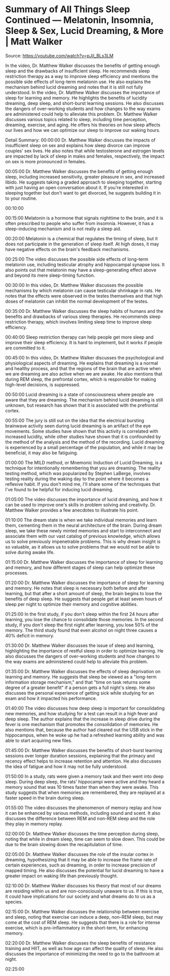 # Summary of All Things Sleep Continued — Melatonin, Insomnia, Sleep & Sex, Lucid Dreaming, & More | Matt Walker

Source: https://youtube.com/watch?v=pJil_BLs3LM

In the video, Dr. Matthew Walker discusses the benefits of getting enough sleep and the drawbacks of insufficient sleep. He recommends sleep restriction therapy as a way to improve sleep efficiency and mentions the possible side effects of long-term melatonin use. He also explains the mechanism behind lucid dreaming and notes that it is still not fully understood.
In the video, Dr. Matthew Walker discusses the importance of sleep for learning and memory. He highlights the benefits of lucidity dreaming, deep sleep, and short-burst learning sessions. He also discusses the dangers of over-working students and how changes to the way exams are administered could help to alleviate this problem.
Dr. Matthew Walker discusses various topics related to sleep, including time perception, dreaming, exercise, and aging. He offers his theories on how sleep affects our lives and how we can optimize our sleep to improve our waking hours.

Detail Summary: 
00:00:00
Dr. Matthew Walker discusses the impacts of insufficient sleep on sex and explains how sleep divorce can improve couples' sex lives. He also notes that while testosterone and estrogen levels are impacted by lack of sleep in males and females, respectively, the impact on sex is more pronounced in females.

00:05:00
Dr. Matthew Walker discusses the benefits of getting enough sleep, including increased sensitivity, greater pleasure in sex, and increased libido. He suggests taking a graded approach to sleeping together, starting with just having an open conversation about it. If you're interested in sleeping together but don't want to get divorced, he suggests building it in to your routine.

00:10:00
<could not summarize>

00:15:00
Melatonin is a hormone that signals nighttime to the brain, and it is often prescribed to people who suffer from insomnia. However, it has a sleep-inducing mechanism and is not really a sleep aid.

00:20:00
Melatonin is a chemical that regulates the timing of sleep, but it does not participate in the generation of sleep itself. At high doses, it may have negative effects on the brain's feedback mechanisms.

00:25:00
The video discusses the possible side effects of long-term melatonin use, including testicular atrophy and hippocampal synapse loss. It also points out that melatonin may have a sleep-generating effect above and beyond its mere sleep-timing function.

00:30:00
In this video, Dr. Matthew Walker discusses the possible mechanisms by which melatonin can cause testicular shrinkage in rats. He notes that the effects were observed in the testes themselves and that high doses of melatonin can inhibit the normal development of the testes.

00:35:00
Dr. Matthew Walker discusses the sleep habits of humans and the benefits and drawbacks of various sleep therapies. He recommends sleep restriction therapy, which involves limiting sleep time to improve sleep efficiency.

00:40:00
Sleep restriction therapy can help people get more sleep and improve their sleep efficiency. It is hard to implement, but it works if people are committed to it.

00:45:00
In this video, Dr. Matthew Walker discusses the psychological and physiological aspects of dreaming. He explains that dreaming is a normal and healthy process, and that the regions of the brain that are active when we are dreaming are also active when we are awake. He also mentions that during REM sleep, the prefrontal cortex, which is responsible for making high-level decisions, is suppressed.

00:50:00
Lucid dreaming is a state of consciousness where people are aware that they are dreaming. The mechanism behind lucid dreaming is still unknown, but research has shown that it is associated with the prefrontal cortex.

00:55:00
The jury is still out on the idea that the electrical bursting brainwave activity seen during lucid dreaming is an artifact of the eye movements. Some studies have shown that this activity is correlated with increased lucidity, while other studies have shown that it is confounded by the method of the analysis and the method of the recording. Lucid dreaming is experienced by a small percentage of the population, and while it may be beneficial, it may also be fatiguing.

01:00:00
The MILD method, or Mnemonic Induction of Lucid Dreaming, is a technique for intentionally remembering that you are dreaming. The reality testing method, which was popularized by Stephen LaBerge, involves testing reality during the waking day to the point where it becomes a reflexive habit. If you don't mind me, I'll share some of the techniques that I've found to be helpful for inducing lucid dreaming.

01:05:00
The video discusses the importance of lucid dreaming, and how it can be used to improve one's skills in problem solving and creativity. Dr. Matthew Walker provides a few anecdotes to illustrate his point.

01:10:00
The dream state is when we take individual memories and learn them, cementing them in the neural architecture of the brain. During dream sleep, we take these newly minted memories and start to interconnect and associate them with our vast catalog of previous knowledge, which allows us to solve previously impenetrable problems. This is why dream insight is so valuable, as it allows us to solve problems that we would not be able to solve during awake life.

01:15:00
Dr. Matthew Walker discusses the importance of sleep for learning and memory, and how different stages of sleep can help optimize these processes.

01:20:00
Dr. Matthew Walker discusses the importance of sleep for learning and memory. He notes that sleep is necessary both before and after learning, but that after a short amount of sleep, the brain begins to lose the benefits of deep sleep. He suggests that people get at least seven hours of sleep per night to optimize their memory and cognitive abilities.

01:25:00
In the first study, if you don't sleep within the first 24 hours after learning, you lose the chance to consolidate those memories. In the second study, if you don't sleep the first night after learning, you lose 50% of the memory. The third study found that even alcohol on night three causes a 40% deficit in memory.

01:30:00
Dr. Matthew Walker discusses the issue of sleep and learning, highlighting the importance of restful sleep in order to optimize learning. He also discusses the dangers of over-working students and how changes to the way exams are administered could help to alleviate this problem.

01:35:00
Dr. Matthew Walker discusses the effects of sleep deprivation on learning and memory. He suggests that sleep be viewed as a "long-term information storage mechanism," and that "time on task returns some degree of a greater benefit" if a person gets a full night's sleep. He also discusses the personal experience of getting sick while studying for an exam and how it impacted his performance.

01:40:00
The video discusses how deep sleep is important for consolidating new memories, and how studying for a test can result in a high fever and deep sleep. The author explains that the increase in sleep drive during the fever is one mechanism that promotes the consolidation of memories. He also mentions that, because the author had cleared out the USB stick in the hippocampus, when he woke up he had a refreshed learning ability and was able to start acquiring new files.

01:45:00
Dr. Matthew Walker discusses the benefits of short-burst learning sessions over longer duration sessions, explaining that the primacy and recency effect helps to increase retention and attention. He also discusses the idea of fatigue and how it may not be fully understood.

01:50:00
In a study, rats were given a memory task and then went into deep sleep. During deep sleep, the rats' hippocampi were active and they heard a memory sound that was 10 times faster than when they were awake. This study suggests that when memories are remembered, they are replayed at a faster speed in the brain during sleep.

01:55:00
The video discusses the phenomenon of memory replay and how it can be enhanced by various methods, including sound and scent. It also discusses the difference between REM and non-REM sleep and the role they play in memory replay.

02:00:00
Dr. Matthew Walker discusses the time perception during sleep, noting that while in dream sleep, time can seem to slow down. This could be due to the brain slowing down the recapitulation of time.

02:05:00
Dr. Matthew Walker discusses the role of the insular cortex in dreaming, hypothesizing that it may be able to increase the frame rate of certain experiences, such as dreaming, in order to increase precision of mapped timing. He also discusses the potential for lucid dreaming to have a greater impact on waking life than previously thought.

02:10:00
Dr. Matthew Walker discusses his theory that most of our dreams are residing within us and are non-consciously unaware to us. If this is true, it could have implications for our society and what dreams do to us as a species.

02:15:00
Dr. Matthew Walker discusses the relationship between exercise and sleep, noting that exercise can induce a deep, non-REM sleep, but may come at the cost of REM sleep. He suggests that there is a role for intense exercise, which is pro-inflammatory in the short-term, for enhancing memory.

02:20:00
Dr. Matthew Walker discusses the sleep benefits of resistance training and HIIT, as well as how age can affect the quality of sleep. He also discusses the importance of minimizing the need to go to the bathroom at night.

02:25:00
<could not summarize>

